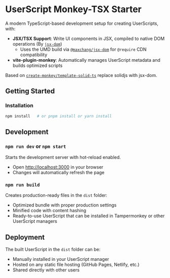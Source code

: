 # UserScript Monkey-TSX Starter

A modern TypeScript-based development setup for creating UserScripts, with:

* **JSX/TSX Support**: Write UI components in JSX, compiled to native DOM operations (By [`jsx-dom`](https://github.com/alex-kinokon/jsx-dom))
  * Uses the UMD build via [`@maxchang/jsx-dom`](https://github.com/maxchang3/jsx-dom) for `@require` CDN compatibility
* **vite-plugin-monkey**: Automatically manages UserScript metadata and builds optimized scripts


Based on [`create-monkey/template-solid-ts`](https://github.com/lisonge/vite-plugin-monkey/tree/main/packages/create-monkey/template-solid-ts) replace solidjs with jsx-dom.

## Getting Started

### Installation

```bash
npm install   # or pnpm install or yarn install
```

## Development

### `npm run dev` or `npm start`

Starts the development server with hot-reload enabled.
- Open [http://localhost:3000](http://localhost:3000) in your browser
- Changes will automatically refresh the page

### `npm run build`

Creates production-ready files in the `dist` folder:
- Optimized bundle with proper production settings
- Minified code with content hashing
- Ready-to-use UserScript that can be installed in Tampermonkey or other UserScript managers

## Deployment

The built UserScript in the `dist` folder can be:
- Manually installed in your UserScript manager
- Hosted on any static file hosting (GitHub Pages, Netlify, etc.)
- Shared directly with other users
